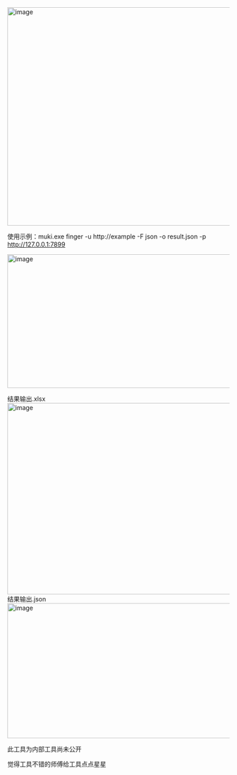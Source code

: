 <img width="699" height="495" alt="image" src="https://github.com/user-attachments/assets/3718c934-ba89-4d2d-8f78-3b2ad640395a" />


使用示例：muki.exe finger -u http://example -F json -o result.json -p http://127.0.0.1:7899


  <img width="872" height="303" alt="image" src="https://github.com/user-attachments/assets/eea07c9f-dd06-45b1-9a75-b0edf19a3364" />

结果输出.xlsx
<img width="1119" height="434" alt="image" src="https://github.com/user-attachments/assets/4d3b9700-5d79-4a9a-904e-7013234d862a" />
结果输出.json
<img width="1036" height="306" alt="image" src="https://github.com/user-attachments/assets/17cd6676-d616-4aba-bc9c-6976ac802127" />


此工具为内部工具尚未公开

觉得工具不错的师傅给工具点点星星
